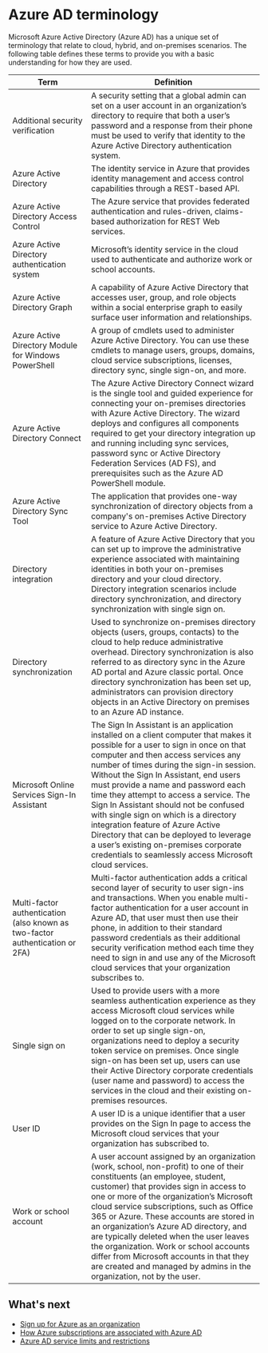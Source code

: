 <properties
    pageTitle="Azure AD terminology | Microsoft Azure"
    description="Terms and definitions related to Azure Active Directory."
    services="active-directory"
    documentationCenter=""
    authors="curtand"
    manager="stevenpo"
    editor=""/>

<tags
    ms.service="active-directory"
    ms.workload="identity"
    ms.tgt_pltfrm="na"
    ms.devlang="na"
    ms.topic="article"
    ms.date="01/05/2016"
    ms.author="curtand"/>

# Azure AD terminology
Microsoft Azure Active Directory (Azure AD) has a unique set of terminology that relate to cloud, hybrid, and on-premises scenarios. The following table defines these terms to provide you with a basic understanding for how they are used.

| Term | Definition |
| --- | --- |
| Additional security verification |A security setting that a global admin can set on a user account in an organization’s directory to require that both a user’s password and a response from their phone must be used to verify that identity to the Azure Active Directory authentication system. |
| Azure Active Directory |The identity service in Azure that provides identity management and access control capabilities through a REST-based API. |
| Azure Active Directory Access Control |The Azure service that provides federated authentication and rules-driven, claims-based authorization for REST Web services. |
| Azure Active Directory authentication system |Microsoft’s identity service in the cloud used to authenticate and authorize work or school accounts. |
| Azure Active Directory Graph |A capability of Azure Active Directory that accesses user, group, and role objects within a social enterprise graph to easily surface user information and relationships. |
| Azure Active Directory Module for Windows PowerShell |A group of cmdlets used to administer Azure Active Directory. You can use these cmdlets to manage users, groups, domains, cloud service subscriptions, licenses, directory sync, single sign-on, and more. |
| Azure Active Directory Connect |The Azure Active Directory Connect wizard is the single tool and guided experience for connecting your on-premises directories with Azure Active Directory. The wizard deploys and configures all components required to get your directory integration up and running including sync services, password sync or Active Directory Federation Services (AD FS), and prerequisites such as the Azure AD PowerShell module. |
| Azure Active Directory Sync Tool |The application that provides one-way synchronization of directory objects from a company's on-premises Active Directory service to Azure Active Directory. |
| Directory integration |A feature of Azure Active Directory that you can set up to improve the administrative experience associated with maintaining identities in both your on-premises directory and your cloud directory. Directory integration scenarios include directory synchronization, and directory synchronization with single sign on. |
| Directory synchronization |Used to synchronize on-premises directory objects (users, groups, contacts) to the cloud to help reduce administrative overhead. Directory synchronization is also referred to as directory sync in the Azure AD portal and Azure classic portal. Once directory synchronization has been set up, administrators can provision directory objects in an Active Directory on premises to an Azure AD instance. |
| Microsoft Online Services Sign-In Assistant |The Sign In Assistant is an application installed on a client computer that makes it possible for a user to sign in once on that computer and then access services any number of times during the sign-in session. Without the Sign In Assistant, end users must provide a name and password each time they attempt to access a service. The Sign In Assistant should not be confused with single sign on which is a directory integration feature of Azure Active Directory that can be deployed to leverage a user’s existing on-premises corporate credentials to seamlessly access Microsoft cloud services. |
| Multi-factor authentication (also known as two-factor authentication or 2FA) |Multi-factor authentication adds a critical second layer of security to user sign-ins and transactions. When you enable multi-factor authentication for a user account in Azure AD, that user must then use their phone, in addition to their standard password credentials as their additional security verification method each time they need to sign in and use any of the Microsoft cloud services that your organization subscribes to. |
| Single sign on |Used to provide users with a more seamless authentication experience as they access Microsoft cloud services while logged on to the corporate network. In order to set up single sign-on, organizations need to deploy a security token service on premises. Once single sign-on has been set up, users can use their Active Directory corporate credentials (user name and password) to access the services in the cloud and their existing on-premises resources. |
| User ID |A user ID is a unique identifier that a user provides on the Sign In page to access the Microsoft cloud services that your organization has subscribed to. |
| Work or school account |A user account assigned by an organization (work, school, non-profit) to one of their constituents (an employee, student, customer) that provides sign in access to one or more of the organization’s Microsoft cloud service subscriptions, such as Office 365 or Azure. These accounts are stored in an organization’s Azure AD directory, and are typically deleted when the user leaves the organization. Work or school accounts differ from Microsoft accounts in that they are created and managed by admins in the organization, not by the user. |

## What's next
* [Sign up for Azure as an organization](sign-up-organization.md)
* [How Azure subscriptions are associated with Azure AD](active-directory-how-subscriptions-associated-directory.md)
* [Azure AD service limits and restrictions](active-directory-service-limits-restrictions.md)

